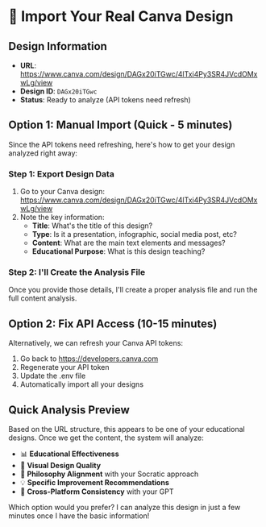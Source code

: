 # 🎯 Import Your Real Canva Design

## Design Information
- **URL**: https://www.canva.com/design/DAGx20iTGwc/4lTxi4Py3SR4JVcdOMxwLg/view
- **Design ID**: `DAGx20iTGwc`
- **Status**: Ready to analyze (API tokens need refresh)

## Option 1: Manual Import (Quick - 5 minutes)

Since the API tokens need refreshing, here's how to get your design analyzed right away:

### Step 1: Export Design Data
1. Go to your Canva design: https://www.canva.com/design/DAGx20iTGwc/4lTxi4Py3SR4JVcdOMxwLg/view
2. Note the key information:
   - **Title**: What's the title of this design?
   - **Type**: Is it a presentation, infographic, social media post, etc?
   - **Content**: What are the main text elements and messages?
   - **Educational Purpose**: What is this design teaching?

### Step 2: I'll Create the Analysis File
Once you provide those details, I'll create a proper analysis file and run the full content analysis.

## Option 2: Fix API Access (10-15 minutes)

Alternatively, we can refresh your Canva API tokens:
1. Go back to https://developers.canva.com
2. Regenerate your API token
3. Update the .env file
4. Automatically import all your designs

## Quick Analysis Preview

Based on the URL structure, this appears to be one of your educational designs. Once we get the content, the system will analyze:

- 📊 **Educational Effectiveness**
- 🎨 **Visual Design Quality** 
- 🎯 **Philosophy Alignment** with your Socratic approach
- 💡 **Specific Improvement Recommendations**
- 🔄 **Cross-Platform Consistency** with your GPT

Which option would you prefer? I can analyze this design in just a few minutes once I have the basic information!